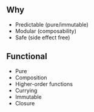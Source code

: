 ## Why

- Predictable (pure/immutable)
- Modular (composability)
- Safe (side effect free)

## Functional

- Pure
- Composition
- Higher-order functions
- Currying
- Immutable
- Closure
